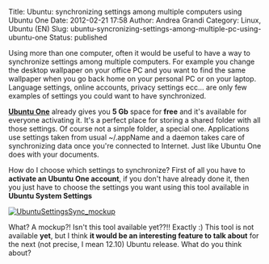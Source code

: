 Title: Ubuntu: synchronizing settings among multiple computers using Ubuntu One
Date: 2012-02-21 17:58
Author: Andrea Grandi
Category: Linux, Ubuntu (EN)
Slug: ubuntu-syncronizing-settings-among-multiple-pc-using-ubuntu-one
Status: published

Using more than one computer, often it would be useful to have a way to
synchronize settings among multiple computers. For example you change
the desktop wallpaper on your office PC and you want to find the same
wallpaper when you go back home on your personal PC or on your laptop.
Language settings, online accounts, privacy settings ecc... are only few
examples of settings you could want to have synchronized.

**[Ubuntu One](https://one.ubuntu.com/)** already gives you **5 Gb**
space for **free** and it's available for everyone activating it. It's a
perfect place for storing a shared folder with all those settings. Of
course not a simple folder, a special one. Applications use settings
taken from usual \~/.appName and a daemon takes care of synchronizing
data once you're connected to Internet. Just like Ubuntu One does with
your documents.

How do I choose which settings to synchronize? First of all you have to
**activate an Ubuntu One account**, if you don't have already done it,
then you just have to choose the settings you want using this tool
available in **Ubuntu System Settings**

[![]({static}/images/2012/02/UbuntuSettingsSync_mockup.png "UbuntuSettingsSync_mockup")]({static}/images/2012/02/UbuntuSettingsSync_mockup.png)

What? A mockup?! Isn't this tool available yet??!! Exactly :) This tool
is not available **yet**, but I think **it would be an interesting
feature to talk about** for the next (not precise, I mean 12.10) Ubuntu
release. What do you think about?
